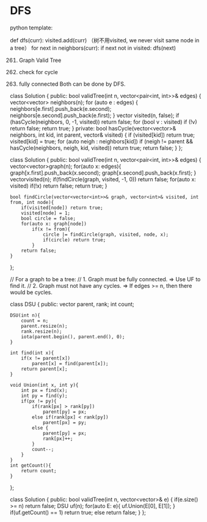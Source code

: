 # DFS

python template:

def dfs(curr):
  visited.add(curr)   （树不用visited, we never visit same node in a tree）
  for next in neighbors(curr):
    if next not in visited:
      dfs(next)
      
0261. Graph Valid Tree

1. check for cycle
2. fully connected
Both can be done by DFS.
 
class Solution {
public:
    bool validTree(int n, vector<pair<int, int>>& edges) {
        vector<vector<int>> neighbors(n);
        for (auto e : edges) {
            neighbors[e.first].push_back(e.second);
            neighbors[e.second].push_back(e.first);
        }
        vector<bool> visited(n, false);
        if (hasCycle(neighbors, 0, -1, visited))
            return false;
        for (bool v : visited)
            if (!v) return false; 
        return true;
    } 
private:
    bool hasCycle(vector<vector<int>>& neighbors, int kid, int parent, vector<bool>& visited) {
        if (visited[kid]) return true;
        visited[kid] = true;
        for (auto neigh : neighbors[kid])
            if (neigh != parent && hasCycle(neighbors, neigh, kid, visited))
                return true;
        return false;
    }
};
  
class Solution {
public:
    bool validTree(int n, vector<pair<int, int>>& edges) {
        vector<vector<int>>graph(n);
        for(auto x: edges){
            graph[x.first].push_back(x.second);
            graph[x.second].push_back(x.first);
        }
        vector<int>visited(n);
        if(findCircle(graph, visited, -1, 0)) return false;
        for(auto x: visited) if(!x) return false;
        return true;
    }
    
    bool findCircle(vector<vector<int>>& graph, vector<int>& visited, int from, int node){
        if(visited[node]) return true;
        visited[node] = 1;
        bool circle = false;
        for(auto x: graph[node])
            if(x != from){
                circle |= findCircle(graph, visited, node, x);
                if(circle) return true;
            }
        return false;
    }
};
  
  
  
  // For a graph to be a tree:
//      1. Graph must be fully connected. => Use UF to find it.
//      2. Graph must not have any cycles. => If edges >= n, then there would be cycles.

class DSU {
    public:
    vector<int> parent, rank;
    int count;
    
    DSU(int n){
        count = n;
        parent.resize(n);
        rank.resize(n);
        iota(parent.begin(), parent.end(), 0);
    }
    
    int find(int x){
        if(x != parent[x])
            parent[x] = find(parent[x]);
        return parent[x];
    }
    
    void Union(int x, int y){
        int px = find(x);
        int py = find(y);
        if(px != py){
            if(rank[px] > rank[py])
                parent[py] = px;
            else if(rank[px] < rank[py])
                parent[px] = py;
            else {
                parent[py] = px;
                rank[px]++;
            }
            count--;
        }
    }
    int getCount(){
        return count;
    }
    
};

class Solution {
public:
    bool validTree(int n, vector<vector<int>>& e) {
        if(e.size() >= n)
            return false;
        DSU uf(n);
        for(auto E: e){
            uf.Union(E[0], E[1]);
        }
        if(uf.getCount() == 1)
            return true;
        else
            return false;
    }
};

